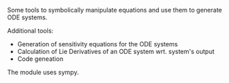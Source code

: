 Some tools to symbolically manipulate equations and use them to generate
ODE systems. 

Additional tools:
- Generation of sensitivity equations for the ODE systems
- Calculation of Lie Derivatives of an ODE system wrt. system's output
- Code geneation

The module uses sympy.